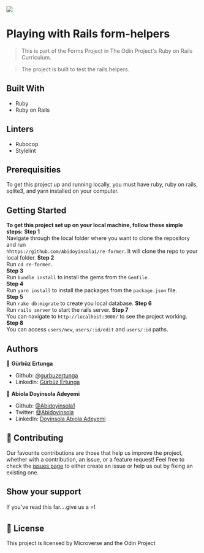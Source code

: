 ![](https://img.shields.io/badge/-Microverse%20projects-blueviolet)
# Playing with Rails form-helpers

> This is part of the Forms Project in The Odin Project's Ruby on Rails Curriculum.<br>

> The project is built to test the rails helpers.

## Built With
* Ruby
* Ruby on Rails

## Linters
* Rubocop
* Stylelint

## Prerequisities
To get this project up and running locally, you must have ruby, ruby on rails, sqlite3, and yarn installed on your computer.

## Getting Started

**To get this project set up on your local machine, follow these simple steps:**
**Step 1**<br>
Navigate through the local folder where you want to clone the repository and run<br>
`hhttps://github.com/Abidoyinsola1/re-former`. It will clone the repo to your local folder.
**Step 2**<br>
Run `cd re-former`.<br>
**Step 3**<br>
Run `bundle install` to install the gems from the `Gemfile`.<br>
**Step 4**<br>
Run `yarn install` to install the packages from the `package.json` file.<br>
**Step 5**<br>
Run `rake db:migrate` to create you local database.
**Step 6**<br>
Run `rails server` to start the rails server.
**Step 7**<br>
You can navigate to `http://localhost:3000/` to see the project working.<br>
**Step 8**<br>
You can access `users/new`, `users/:id/edit` and `users/:id` paths.<br>

## Authors
:bust_in_silhouette: **Gürbüz Ertunga**
- Github: [@gurbuzertunga](https://github.com/gurbuzertunga)
- Linkedin: [Gürbüz Ertunga](https://www.linkedin.com/in/gurbuz-ertunga-a607a2a5/)

:bust_in_silhouette: **Abiola Doyinsola Adeyemi**
- Github: [@Abidoyinsola1](https://github.com/Abidoyinsola1)
- Twitter: [@Abidoyinsola](https://twitter.com/abidoyinsola)
- LinkedIn: [Doyinsola Abiola Adeyemi](https://www.linkedin.com/in/doyinsola-adeyemi)

## :handshake: Contributing
Our favourite contributions are those that help us improve the project, whether with a contribution, an issue, or a feature request!
Feel free to check the [issues page](https://github.com/cristianCeamatu/microverse-rails-blog/issues) to either create an issue or help us out by fixing an existing one.

## Show your support
If you've read this far....give us a :star:️!

## :memo: License
This project is licensed by Microverse and the Odin Project